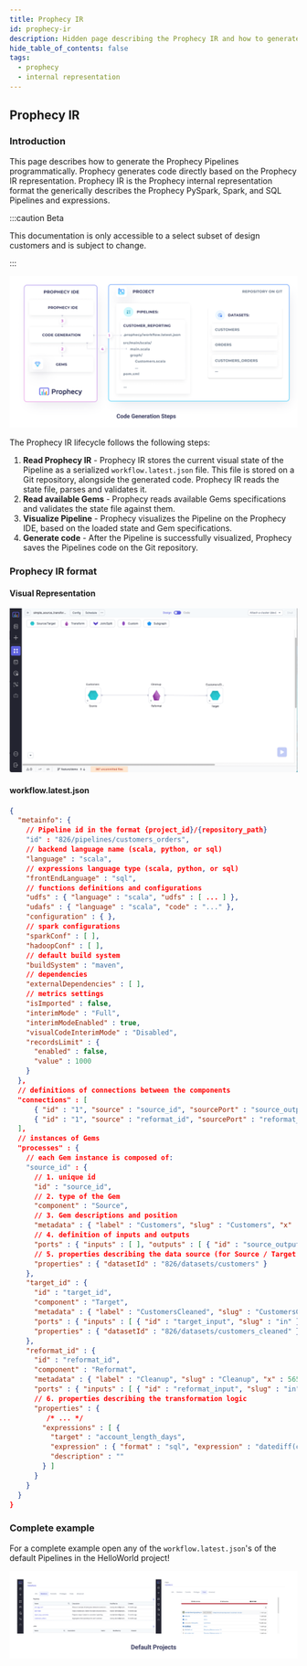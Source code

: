 ```yaml
---
title: Prophecy IR
id: prophecy-ir
description: Hidden page describing the Prophecy IR and how to generate the Prophecy Pipelines using an API
hide_table_of_contents: false
tags:
  - prophecy
  - internal representation
---
```


## Prophecy IR

### Introduction

This page describes how to generate the Prophecy Pipelines programmatically. Prophecy generates code directly based on
the Prophecy IR representation. Prophecy IR is the Prophecy internal representation format the generically describes
the Prophecy PySpark, Spark, and SQL Pipelines and expressions.

:::caution Beta

This documentation is only accessible to a select subset of design customers and is subject to change.

:::

![Code Generation Steps](img/code-generation-steps.png)

The Prophecy IR lifecycle follows the following steps:

1. **Read Prophecy IR** - Prophecy IR stores the current visual state of the Pipeline as a
   serialized `workflow.latest.json` file. This file is stored on a Git repository, alongside the generated code.
   Prophecy IR reads the state file, parses and validates it.
2. **Read available Gems** - Prophecy reads available Gems specifications and validates the state file against them.
3. **Visualize Pipeline** - Prophecy visualizes the Pipeline on the Prophecy IDE, based on the loaded state and Gem
   specifications.
4. **Generate code** - After the Pipeline is successfully visualized, Prophecy saves the Pipelines code on the Git
   repository.

### Prophecy IR format

#### Visual Representation

![Simple Pipeline](img/simple-pipeline.png)

#### workflow.latest.json

```json lines
{
  "metainfo": {
    // Pipeline id in the format {project_id}/{repository_path}
    "id" : "826/pipelines/customers_orders",
    // backend language name (scala, python, or sql)
    "language" : "scala",
    // expressions language type (scala, python, or sql)
    "frontEndLanguage" : "sql",
    // functions definitions and configurations
    "udfs" : { "language" : "scala", "udfs" : [ ... ] },
    "udafs" : { "language" : "scala", "code" : "..." },
    "configuration" : { },
    // spark configurations
    "sparkConf" : [ ],
    "hadoopConf" : [ ],
    // default build system
    "buildSystem" : "maven",
    // dependencies
    "externalDependencies" : [ ],
    // metrics settings
    "isImported" : false,
    "interimMode" : "Full",
    "interimModeEnabled" : true,
    "visualCodeInterimMode" : "Disabled",
    "recordsLimit" : {
      "enabled" : false,
      "value" : 1000
    }
  },
  // definitions of connections between the components
  "connections" : [
      { "id" : "1", "source" : "source_id", "sourcePort" : "source_output", "target" : "reformat_id", "targetPort" : "reformat_input" },
      { "id" : "1", "source" : "reformat_id", "sourcePort" : "reformat_output", "target" : "target_id", "targetPort" : "target_input" }
  ],
  // instances of Gems
  "processes" : {
    // each Gem instance is composed of:
    "source_id" : {
      // 1. unique id
      "id" : "source_id",
      // 2. type of the Gem
      "component" : "Source",
      // 3. Gem descriptions and position
      "metadata" : { "label" : "Customers", "slug" : "Customers", "x" : 120, "y" : 320, /* ... */ },
      // 4. definition of inputs and outputs
      "ports" : { "inputs" : [ ], "outputs" : [ { "id" : "source_output", "slug" : "out" } ] },
      // 5. properties describing the data source (for Source / Target only)
      "properties" : { "datasetId" : "826/datasets/customers" }
    },
    "target_id" : {
      "id" : "target_id",
      "component" : "Target",
      "metadata" : { "label" : "CustomersCleaned", "slug" : "CustomersCleaned", "x" : 1370, "y" : 220 },
      "ports" : { "inputs" : [ { "id" : "target_input", "slug" : "in" } ], "outputs" : [ ], /* ... */ },
      "properties" : { "datasetId" : "826/datasets/customers_cleaned" }
    },
    "reformat_id" : {
      "id" : "reformat_id",
      "component" : "Reformat",
      "metadata" : { "label" : "Cleanup", "slug" : "Cleanup", "x" : 565, "y" : 220, /* ... */ },
      "ports" : { "inputs" : [ { "id" : "reformat_input", "slug" : "in" } ], "outputs" : [ { "id" : "reformat_output", "slug" : "out" } ] /* ... */ },
      // 6. properties describing the transformation logic
      "properties" : {
         /* ... */
        "expressions" : [ {
          "target" : "account_length_days",
          "expression" : { "format" : "sql", "expression" : "datediff(current_date(), account_open_date)" },
          "description" : ""
        } ]
      }
    }
  }
}
```

### Complete example

For a complete example open any of the `workflow.latest.json`'s of the default Pipelines in the HelloWorld project!

![Example Pipelines](img/example-pipelines.png)
